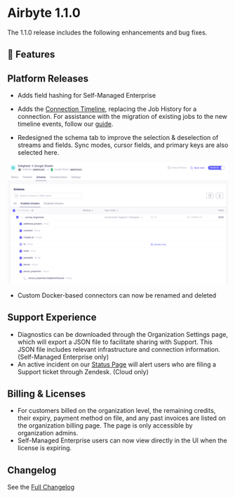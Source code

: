 # Airbyte 1.1.0

The 1.1.0 release includes the following enhancements and bug fixes.

## 🚀 Features

## Platform Releases
- Adds field hashing for Self-Managed Enterprise
- Adds the [Connection Timeline](../../cloud/managing-airbyte-cloud/review-connection-timeline), replacing the Job History for a connection. For assistance with the migration of existing jobs to the new timeline events, follow our [guide](https://github.com/airbytehq/airbyte/discussions/46319). 

- Redesigned the schema tab to improve the selection & deselection of streams and fields. Sync modes, cursor fields, and primary keys are also selected here.

![Schema Tab](./assets/new-schema-tab.png)

- Custom Docker-based connectors can now be renamed and deleted 

## Support Experience
- Diagnostics can be downloaded through the Organization Settings page, which will export a JSON file to facilitate sharing with Support. This JSON file includes relevant infrastructure and connection information.  (Self-Managed Enterprise only) 
- An active incident on our [Status Page](https://status.airbyte.com/) will alert users who are filing a Support ticket through Zendesk. (Cloud only)

## Billing & Licenses
- For customers billed on the organization level, the remaining credits, their expiry, payment method on file, and any past invoices are listed on the organization billing page. The page is only accessible by organization admins.
- Self-Managed Enterprise users can now view directly in the UI when the license is expiring.

## Changelog
See the [Full Changelog](https://github.com/airbytehq/airbyte/releases)